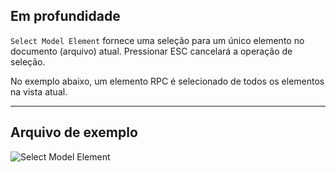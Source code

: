 ## Em profundidade
`Select Model Element` fornece uma seleção para um único elemento no documento (arquivo) atual. Pressionar ESC cancelará a operação de seleção.

No exemplo abaixo, um elemento RPC é selecionado de todos os elementos na vista atual.
___
## Arquivo de exemplo

![Select Model Element](./Dynamo.Nodes.DSModelElementSelection_img.jpg)
